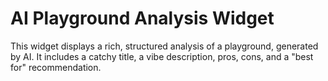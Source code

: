 # AI Playground Analysis Widget

This widget displays a rich, structured analysis of a playground, generated by AI. It includes a catchy title, a vibe description, pros, cons, and a "best for" recommendation.
